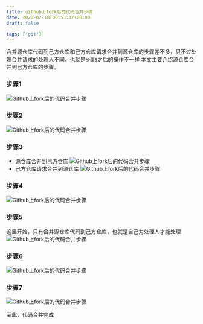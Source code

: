 ```yaml
---
title: github上fork后的代码合并步骤
date: 2020-02-18T00:53:37+08:00
draft: false

tags: ["git"]
---
```

合并源仓库代码到己方仓库和己方仓库请求合并到源仓库的步骤差不多，只不过处理合并请求的处理人不同，也就是`步骤5`之后的操作不一样
本文主要介绍源仓库合并到己方仓库的步骤。
<!--more-->
### 步骤1
![](images/Github上fork后的代码合并步骤/github代码合并1.png "Github上fork后的代码合并步骤")
### 步骤2  
![](images/Github上fork后的代码合并步骤/github代码合并2.png "Github上fork后的代码合并步骤")
### 步骤3
* 源仓库合并到己方仓库
![](images/Github上fork后的代码合并步骤/github代码合并3.png "Github上fork后的代码合并步骤")
* 己方仓库请求合并到源仓库
![](images/Github上fork后的代码合并步骤/github代码合并4.png "Github上fork后的代码合并步骤")
### 步骤4
![](images/Github上fork后的代码合并步骤/github代码合并5.png "Github上fork后的代码合并步骤")
### 步骤5
这里开始，只有合并源仓库代码到己方仓库，也就是自己为处理人才能处理
![](images/Github上fork后的代码合并步骤/github代码合并6.png "Github上fork后的代码合并步骤")
### 步骤6
![](images/Github上fork后的代码合并步骤/github代码合并7.png "Github上fork后的代码合并步骤")
### 步骤7
![](images/Github上fork后的代码合并步骤/github代码合并8.png "Github上fork后的代码合并步骤")

至此，代码合并完成
